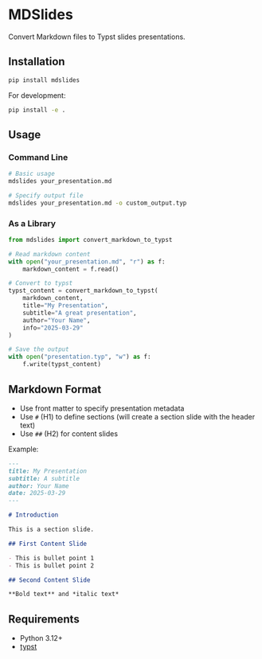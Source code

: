 # MDSlides

Convert Markdown files to Typst slides presentations.

## Installation

```bash
pip install mdslides
```

For development:

```bash
pip install -e .
```

## Usage

### Command Line

```bash
# Basic usage
mdslides your_presentation.md

# Specify output file
mdslides your_presentation.md -o custom_output.typ
```

### As a Library

```python
from mdslides import convert_markdown_to_typst

# Read markdown content
with open("your_presentation.md", "r") as f:
    markdown_content = f.read()

# Convert to typst
typst_content = convert_markdown_to_typst(
    markdown_content, 
    title="My Presentation",
    subtitle="A great presentation",
    author="Your Name",
    info="2025-03-29"
)

# Save the output
with open("presentation.typ", "w") as f:
    f.write(typst_content)
```

## Markdown Format

- Use front matter to specify presentation metadata
- Use `#` (H1) to define sections (will create a section slide with the header text)
- Use `##` (H2) for content slides

Example:

```markdown
---
title: My Presentation
subtitle: A subtitle
author: Your Name
date: 2025-03-29
---

# Introduction

This is a section slide.

## First Content Slide

- This is bullet point 1
- This is bullet point 2

## Second Content Slide

**Bold text** and *italic text*

```

## Requirements

- Python 3.12+
- [typst](https://github.com/typst/typst)
